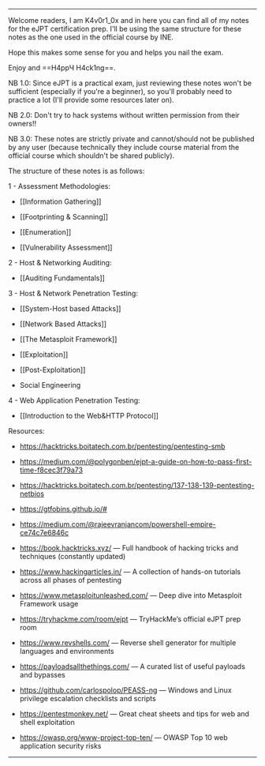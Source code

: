 
---

Welcome readers, I am K4v0r1_0x and in here you can find all of my notes for the eJPT certification prep. I'll be using the same structure for these notes as the one used in the official course by INE.

Hope this makes some sense for you and helps you nail the exam.

Enjoy and ==H4ppЧ H4ck1ng==.

NB 1.0: Since eJPT is a practical exam, just reviewing these notes won't be sufficient (especially if you're a beginner), so you'll probably need to practice a lot (I'll provide some resources later on).

NB 2.0: Don't try to hack systems without written permission from their owners!!

NB 3.0: These notes are strictly private and cannot/should not be published by any user (because technically they include course material from the official course which shouldn't be shared publicly).

The structure of these notes is as follows:

1 - Assessment Methodologies:

- [[Information Gathering]]
    
- [[Footprinting & Scanning]]
    
- [[Enumeration]]
    
- [[Vulnerability Assessment]]
    

2 - Host & Networking Auditing:

- [[Auditing Fundamentals]]
    

3 - Host & Network Penetration Testing:

- [[System-Host based Attacks]]
    
- [[Network Based Attacks]]
    
- [[The Metasploit Framework]]
    
- [[Exploitation]]
    
- [[Post-Exploitation]]
    
- Social Engineering
    

4 - Web Application Penetration Testing:

- [[Introduction to the Web&HTTP Protocol]]
    

Resources:

- https://hacktricks.boitatech.com.br/pentesting/pentesting-smb
    
- https://medium.com/@polygonben/ejpt-a-guide-on-how-to-pass-first-time-f8cec3f79a73
    
- https://hacktricks.boitatech.com.br/pentesting/137-138-139-pentesting-netbios
    
- https://gtfobins.github.io/#
    
- https://medium.com/@rajeevranjancom/powershell-empire-ce74c7e6846c
    
- https://book.hacktricks.xyz/ — Full handbook of hacking tricks and techniques (constantly updated)
    
- https://www.hackingarticles.in/ — A collection of hands-on tutorials across all phases of pentesting
    
- https://www.metasploitunleashed.com/ — Deep dive into Metasploit Framework usage
    
- https://tryhackme.com/room/ejpt — TryHackMe’s official eJPT prep room
    
- https://www.revshells.com/ — Reverse shell generator for multiple languages and environments
    
- https://payloadsallthethings.com/ — A curated list of useful payloads and bypasses
    
- https://github.com/carlospolop/PEASS-ng — Windows and Linux privilege escalation checklists and scripts
    
- https://pentestmonkey.net/ — Great cheat sheets and tips for web and shell exploitation
    
- https://owasp.org/www-project-top-ten/ — OWASP Top 10 web application security risks

---
